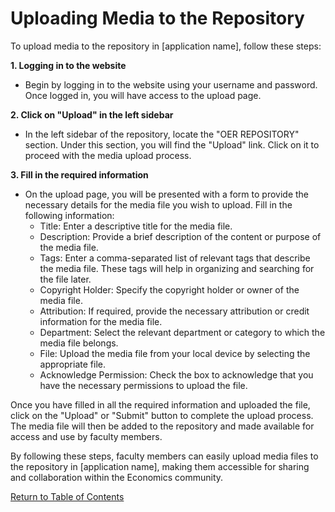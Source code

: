# Uploading Media to the Repository

To upload media to the repository in [application name], follow these steps:

**1. Logging in to the website**
- Begin by logging in to the website using your username and password. Once logged in, you will have access to the upload page.

**2. Click on "Upload" in the left sidebar**
- In the left sidebar of the repository, locate the "OER REPOSITORY" section. Under this section, you will find the "Upload" link. Click on it to proceed with the media upload process.

**3. Fill in the required information**
- On the upload page, you will be presented with a form to provide the necessary details for the media file you wish to upload. Fill in the following information:
   - Title: Enter a descriptive title for the media file.
   - Description: Provide a brief description of the content or purpose of the media file.
   - Tags: Enter a comma-separated list of relevant tags that describe the media file. These tags will help in organizing and searching for the file later.
   - Copyright Holder: Specify the copyright holder or owner of the media file.
   - Attribution: If required, provide the necessary attribution or credit information for the media file.
   - Department: Select the relevant department or category to which the media file belongs.
   - File: Upload the media file from your local device by selecting the appropriate file.
   - Acknowledge Permission: Check the box to acknowledge that you have the necessary permissions to upload the file.

Once you have filled in all the required information and uploaded the file, click on the "Upload" or "Submit" button to complete the upload process. The media file will then be added to the repository and made available for access and use by faculty members.

By following these steps, faculty members can easily upload media files to the repository in [application name], making them accessible for sharing and collaboration within the Economics community.

[Return to Table of Contents](functionality-lecturers/upload-media)

